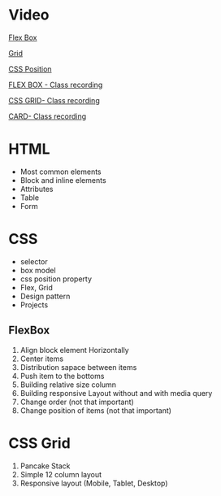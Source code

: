 # Video 

[Flex Box](https://www.youtube.com/watch?v=phWxA89Dy94)

[Grid](https://www.youtube.com/watch?v=EiNiSFIPIQE)

[CSS Position](https://www.youtube.com/watch?v=MxEtxo_AaZ4&t=438s)

[FLEX BOX - Class recording](https://youtu.be/mJ6Pjne4B0s)

[CSS GRID- Class recording](https://youtu.be/NyR1KZfl05A)

[CARD- Class recording](https://youtu.be/9I6TMbfiyBU)

# HTML
- Most common elements
- Block and inline elements
- Attributes
- Table
- Form

# CSS
- selector
- box model
- css position property
- Flex, Grid
- Design pattern
- Projects



## FlexBox

1. Align block element Horizontally
2. Center items
3. Distribution sapace between items
4. Push item to the bottoms
5. Building relative size column
6. Building responsive Layout without and with media query
7. Change order (not that important)
8. Change position of items (not that important)

# CSS Grid

1. Pancake Stack
2. Simple 12 column layout
3. Responsive layout (Mobile, Tablet, Desktop)
